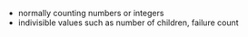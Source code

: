 - normally counting numbers or integers
- indivisible values such as number of children, failure count